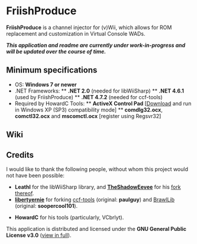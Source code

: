 # FriishProduce
**FriishProduce** is a channel injector for (v)Wii, which allows for ROM replacement and customization in Virtual Console WADs.

***This application and readme are currently under work-in-progress and will be updated over the course of time.***

## Minimum specifications
* OS: **Windows 7 or newer**
* .NET Frameworks:
** **.NET 2.0** (needed for libWiiSharp)
** **.NET 4.6.1** (used by FriishProduce)
** **.NET 4.7.2** (needed for ccf-tools)
* Required by HowardC Tools:
** **ActiveX Control Pad** [[Download](http://download.microsoft.com/download/activexcontrolpad/install/4.0.0.950/win98mexp/en-us/setuppad.exe) and run in Windows XP (SP3) compatibility mode]
** **comdlg32.ocx**, **comctl32.ocx** and **mscomctl.ocx** [register using Regsvr32]

## Wiki
<!-- See the Wiki for instructions on setup and usage. -->

## Credits
I would like to thank the following people, without whom this project would not have been possible:

* **Leathl** for the libWiiSharp library, and **[TheShadowEevee](https://github.com/TheShadowEevee)** for his [fork thereof](https://github.com/TheShadowEevee/libWiiSharp).
* **[libertyernie](https://github.com/TheShadowEevee)** for forking [ccf-tools](https://github.com/libertyernie/ccf-tools) (original: **paulguy**) and [BrawlLib](https://github.com/libertyernie/brawllib-wit) (original: **soopercool101**).
<!-- * **[SuperrSonic](https://github.com/SuperrSonic)** for reverse-engineering much of Wii software and official emulator code, and in particular, his [fork of RetroArch Wii](https://github.com/SuperrSonic/RA-SS). -->
* **HowardC** for his tools (particularly, VCbrlyt).
<!-- * **[SaulFabre](https://github.com/saulfabregwiivc)** for archiving several tools and aiding in research. -->

This application is distributed and licensed under the **GNU General Public License v3.0** ([view in full](https://github.com/CatmanFan/FriishProduce/blob/main/LICENSE)).